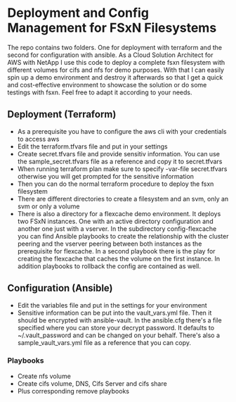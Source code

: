 
# Deployment and Config Management for FSxN Filesystems
The repo contains two folders. One for deployment with terraform and the second for configuration with ansible. As a Cloud Solution Architect for AWS with NetApp I use this code to deploy a complete fsxn filesystem with different volumes for cifs and nfs for demo purposes. With that I can easily spin up a demo environment and destroy it afterwards so that I get a quick and cost-effective environment to showcase the solution or do some testings with fsxn. Feel free to adapt it according to your needs.

## Deployment (Terraform)
- As a prerequisite you have to configure the aws cli with your credentials to access aws
- Edit the terraform.tfvars file and put in your settings
- Create secret.tfvars file and provide sensitiv information. You can use the sample_secret.tfvars file as a reference and copy it to secret.tfvars
- When running terraform plan make sure to specify -var-file secret.tfvars otherwise you will get prompted for the sensitive information
- Then you can do the normal terraform procedure to deploy the fsxn filesystem
- There are different directories to create a filesystem and an svm, only an svm or only a volume
- There is also a directory for a flexcache demo environment. It deploys two FSxN instances. One with an active directory configuration and another one just with a vserver. In the subdirectory config-flexcache you can find Ansible playbooks to create the relationship with the cluster peering and the vserver peering between both instances as the prerequisite for flexcache. In a second playbook there is the play for creating the flexcache that caches the volume on the first instance. In addition playbooks to rollback the config are contained as well.

## Configuration (Ansible)
- Edit the variables file and put in the settings for your environment
- Sensitive information can be put into the vault_vars.yml file. Then it should be encrypted with ansible-vault. In the ansible.cfg there's a file specified where you can store your decrypt password. It defaults to ~/.vault_password and can be changed on your behalf. There's also a sample_vault_vars.yml file as a reference that you can copy.

### Playbooks
- Create nfs volume
- Create cifs volume, DNS, Cifs Server and cifs share
- Plus corresponding remove playbooks
